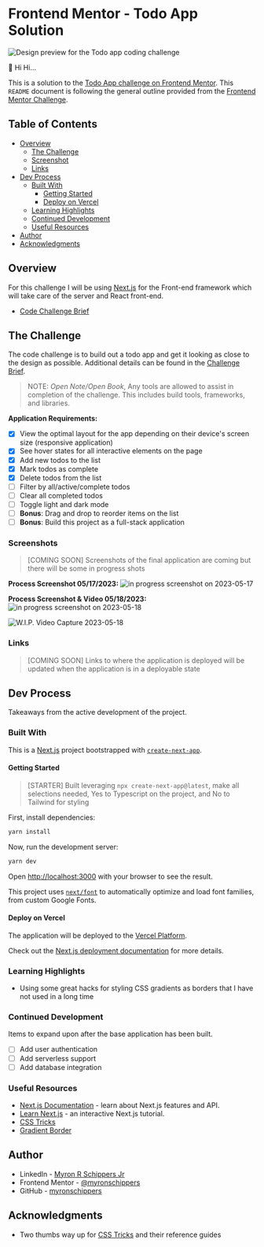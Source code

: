 # Frontend Mentor - Todo App Solution

![Design preview for the Todo app coding challenge](./design/desktop-preview.jpg)

👋 Hi Hi...

This is a solution to the [Todo App challenge on Frontend Mentor](https://www.frontendmentor.io/challenges/todo-app-Su1_KokOW). This `README` document is following the general outline provided from the [Frontend Mentor Challenge](./README-template.md).

## Table of Contents

- [Overview](#overview)
  - [The Challenge](#the-challenge)
  - [Screenshot](#screenshot)
  - [Links](#links)
- [Dev Process](#my-process)
  - [Built With](#built-with)
    - [Getting Started](#getting-started)
    - [Deploy on Vercel](#deploy-on-vercel)
  - [Learning Highlights](#learning-highlights)
  - [Continued Development](#continued-development)
  - [Useful Resources](#useful-resources)
- [Author](#author)
- [Acknowledgments](#acknowledgments)

## Overview

For this challenge I will be using [Next.js](https://nextjs.org/) for the Front-end framework which will take care of the server and React front-end.

- [Code Challenge Brief](./README_BRIEF.md)

## The Challenge

The code challenge is to build out a todo app and get it looking as close to the design as possible. Additional details can be found in the [Challenge Brief](./design/README_BRIEF.md).

> NOTE: *Open Note/Open Book*, Any tools are allowed to assist in completion of the challenge. This includes build tools, frameworks, and libraries.

**Application Requirements:**

- [x] View the optimal layout for the app depending on their device's screen size (responsive application)
- [x] See hover states for all interactive elements on the page
- [x] Add new todos to the list
- [x] Mark todos as complete
- [x] Delete todos from the list
- [ ] Filter by all/active/complete todos
- [ ] Clear all completed todos
- [ ] Toggle light and dark mode
- [ ] **Bonus**: Drag and drop to reorder items on the list
- [ ] **Bonus**: Build this project as a full-stack application

### Screenshots

> [COMING SOON] Screenshots of the final application are coming but there will be some in progress shots

**Process Screenshot 05/17/2023:**
![in progress screenshot on 2023-05-17](./documentation/inprogress-screenshot-2023-05-17.png)

**Process Screenshot & Video 05/18/2023:**
![in progress screenshot on 2023-05-18](./documentation/inprogress-screenshot-2023-05-18.png)

![W.I.P. Video Capture 2023-05-18](./documentation/wip-todo-vid-05-18-2023.gif)

### Links

> [COMING SOON] Links to where the application is deployed will be updated when the application is in a deployable state

## Dev Process

Takeaways from the active development of the project.

### Built With

This is a [Next.js](https://nextjs.org/) project bootstrapped with [`create-next-app`](https://github.com/vercel/next.js/tree/canary/packages/create-next-app).

#### Getting Started

> [STARTER] Built leveraging `npx create-next-app@latest`, make all selections needed, Yes to Typescript on the project, and No to Tailwind for styling

First, install dependencies:

```bash
yarn install
```

Now, run the development server:

```bash
yarn dev
```

Open [http://localhost:3000](http://localhost:3000) with your browser to see the result.

This project uses [`next/font`](https://nextjs.org/docs/basic-features/font-optimization) to automatically optimize and load font families, from custom Google Fonts.

#### Deploy on Vercel

The application will be deployed to the [Vercel Platform](https://vercel.com/new?utm_medium=default-template&filter=next.js&utm_source=create-next-app&utm_campaign=create-next-app-readme).

Check out the [Next.js deployment documentation](https://nextjs.org/docs/deployment) for more details.

### Learning Highlights

- Using some great hacks for styling CSS gradients as borders that I have not used in a long time

### Continued Development

Items to expand upon after the base application has been built.

- [ ] Add user authentication
- [ ] Add serverless support
- [ ] Add database integration

### Useful Resources

- [Next.js Documentation](https://nextjs.org/docs) - learn about Next.js features and API.
- [Learn Next.js](https://nextjs.org/learn) - an interactive Next.js tutorial.
- [CSS Tricks](https://css-tricks.com/)
- [Gradient Border](https://css-tricks.com/gradient-borders-in-css/)

## Author

- LinkedIn - [Myron R Schippers Jr](https://www.linkedin.com/in/myron-schippers-jr/)
- Frontend Mentor - [@myronschippers](https://www.frontendmentor.io/profile/myronschippers)
- GitHub - [myronschippers](https://github.com/myronschippers)

## Acknowledgments

- Two thumbs way up for [CSS Tricks](https://css-tricks.com/) and their reference guides
